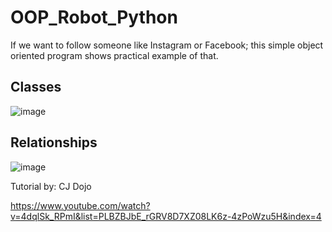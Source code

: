 # OOP_Robot_Python

If we want to follow someone like Instagram or Facebook; this simple object oriented program shows practical example of that.

## Classes
![image](https://user-images.githubusercontent.com/67779237/124860666-a5299480-df77-11eb-8a8d-4eb253d3d518.png)

## Relationships
![image](https://user-images.githubusercontent.com/67779237/124860784-f2a60180-df77-11eb-86d1-159f981e339d.png)


Tutorial by: CJ Dojo

https://www.youtube.com/watch?v=4dqlSk_RPmI&list=PLBZBJbE_rGRV8D7XZ08LK6z-4zPoWzu5H&index=4
